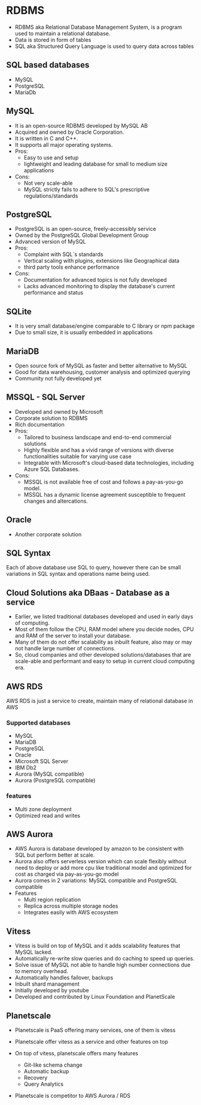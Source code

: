 # RDBMS
- RDBMS aka Relational Database Management System, is a program used to maintain a relational database.
- Data is stored in form of tables
- SQL aka Structured Query Language is used to query data across tables

## SQL based databases
- MySQL
- PostgreSQL
- MariaDb


## MySQL
- It is an open-source RDBMS developed by MySQL AB 
- Acquired and owned by Oracle Corporation.
- It is written in C and C++. 
- It supports all major operating systems.
- Pros:
  - Easy to use and setup
  - lightweight and leading database for small to medium size applications
- Cons:
  - Not very scale-able
  - MySQL strictly fails to adhere to SQL's prescriptive regulations/standards

## PostgreSQL
- PostgreSQL is an open-source, freely-accessibly service 
- Owned by the PostgreSQL Global Development Group
- Advanced version of MySQL
- Pros:
  - Complaint with SQL`s standards
  - Vertical scaling with plugins, extensions like Geographical data
  - third party tools enhance performance
- Cons:
  - Documentation for advanced topics is not fully developed
  - Lacks advanced monitoring to display the database's current performance and status

## SQLite
- It is very small database/engine comparable to C library or npm package
- Due to small size, it is usually embedded in applications

## MariaDB
- Open source fork of MySQL as faster and better alternative to MySQL
- Good for data warehousing, customer analysis and optimized querying
- Community not fully developed yet

## MSSQL - SQL Server
- Developed and owned by Microsoft
- Corporate solution to RDBMS
- Rich documentation
- Pros: 
  - Tailored to business landscape and end-to-end commercial solutions
  - Highly flexible and has a vivid range of versions with diverse functionalities suitable for varying use case
  - Integrable with Microsoft's cloud-based data technologies, including Azure SQL Databases.
- Cons:
  - MSSQL is not available free of cost and follows a pay-as-you-go model.
  - MSSQL has a dynamic license agreement susceptible to frequent changes and altercations.

## Oracle
- Another corporate solution

## SQL Syntax
Each of above database use SQL to query, however there can be small variations in SQL syntax and operations name being used.


## Cloud Solutions aka DBaas - Database as a service
- Earlier, we listed traditional databases developed and used in early days of computing. 
- Most of them follow the CPU, RAM model where you decide nodes, CPU and RAM of the server to install your database.
- Many of them do not offer scalability as inbuilt feature, also may or may not handle large number of connections.
- So, cloud companies and other developed solutions/databases that are scale-able and performant and easy to setup in current cloud computing era.

## AWS RDS
AWS RDS is just a service to create, maintain many of relational database in AWS
### Supported databases
- MySQL
- MariaDB
- PostgreSQL
- Oracle
- Microsoft SQL Server
- IBM Db2
- Aurora (MySQL compatible)
- Aurora (PostgreSQL compatible)
### features
- Multi zone deployment
- Optimized read and writes


## AWS Aurora
- AWS Aurora is database developed by amazon to be consistent with SQL but perform better at scale.
- Aurora also offers serverless version which can scale flexibly without need to deploy or add more cpu like traditional model and optimized for cost as charged via pay-as-you-go model
- Aurora comes in 2 variations: MySQL compatible and PostgreSQL compatible
- Features
  - Multi region replication
  - Replica across multiple storage nodes
  - Integrates easily with AWS ecosystem


## Vitess
- Vitess is build on top of MySQL and it adds scalability features that MySQL lacked.
- Automatically re-write slow queries and do caching to speed up queries.
- Solve issue of MySQL not able to handle high number connections due to memory overhead.
- Automatically handles failover, backups
- Inbuilt shard management
- Initially developed by youtube
- Developed and contributed by Linux Foundation and PlanetScale

## Planetscale
- Planetscale is PaaS offering many services, one of them is vitess
- Planetscale offer vitess as a service and other features on top
- On top of vitess, planetscale offers many features
  - Git-like schema change
  - Automatic backup
  - Recovery
  - Query Analytics

- Planetscale is competitor to AWS Aurora / RDS